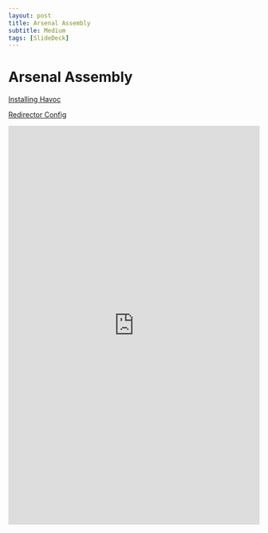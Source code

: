 ```yaml
---
layout: post
title: Arsenal Assembly
subtitle: Medium
tags: [SlideDeck]
---
```


# Arsenal Assembly

[Installing Havoc](https://blog.0xzon.dev/2024-07-06-Installing-Havoc-C2-On-Kali-Linux/)


[Redirector Config](https://blog.0xzon.dev/2024-07-14-HTTP-Redirector-With-Havoc/)

<embed src="https://0xzon.github.io/assets/Arsenal-Assembly.pdf" width="100%" height="801px" type="application/pdf" />

